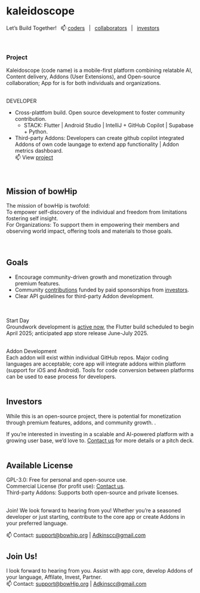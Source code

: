 # kaleidoscope 
Let’s Build Together!  📫 <a href="mailto:support@bowhip.org">coders</a>  |   <a href="mailto:support@bowhip.org">collaborators</a>  |  <a href="mailto:support@bowhip.org">investors</a> 
<!--Join our community <a href="mailto:support@bowhip.org">coders</a> |  <a href="mailto:support@bowhip.org">collaborators</a> |  <a href="mailto:support@bowhip.org">investors</a-->
<br>

### Project
Kaleidoscope (code name) is a mobile-first platform combining relatable AI, Content delivery, Addons (User Extensions), and Open-source collaboration; App for is for both individuals and organizations. 
<br><br>

DEVELOPER
 - Cross-plattfom build. Open source development to foster community contribution.
      - STACK: Flutter | Android Studio | IntelliJ + GitHub Copilot | Supabase + Python.
 - Third-party Addons: Developers can create github copilot integrated Addons of own code laungage to extend app functionality | Addon metrics dashboard.<br>
   📫 View <a href="mailto: support@bowhip.org">project</a> <br><br><br>
<!--- Supabase & Python backend. Real-time data syncing, analytics.-->

## Mission of bowHip<br>
The mission of bowHip is twofold:<br>
To empower self-discovery of the individual and freedom from limitations fostering self insight.<br>
For Organizations: To support them in empowering their members and observing world impact, offering tools and materials to those goals.
<br><br><br>

## Goals<br>
 - Encourage community-driven growth and monetization through premium features.<br>
 - Community <a href="mailto:support@bowhip.org">contributions</a> funded by paid sponsorships from <a href="mailto:support@bowhip.org">investors</a>.<br>
 - Clear API guidelines for third-party Addon development.<br>
<br><br>


Start Day<br>
Groundwork development is <a href="mailto:support@bowhip.org">active now</a>, the Flutter build scheduled to begin April 2025; anticipated app store release June-July 2025.
<br><br>


Addon Development<br>
Each addon will exist within individual GitHub repos. Major coding languages are acceptable; core app will integrate addons within platform (support for iOS and Android). Tools for code conversion between platforms can be used to ease process for developers.
<br><br>


## Investors<br>
While this is an open-source project, there is potential for monetization through premium features, addons, and community growth.  .

If you’re interested in investing in a scalable and AI-powered platform with a growing user base, we’d love to. <a href="mailto: support@bowhip.org">Contact us</a> for more details or a pitch deck.
<br><br>


## Available License<br>
GPL-3.0: Free for personal and open-source use.<br>
Commercial License (for profit use): <a href="mailto:support@bowhip.org">Contact us</a>.<br>
Third-party Addons: Supports both open-source and private licenses.<br><br>

Join!
We look forward to hearing from you! Whether you’re a seasoned developer or just starting, contribute to the core app or create Addons in your preferred language.

📫 Contact: support@bowhip.org | Adkinscc@gmail.com


## Join Us!<br>
I look forward to hearing from you. Assist with app core, develop Addons of your language, Affilate, Invest, Partner.<br>
📫 Contact: support@bowHip.org | Adkinscc@gmail.com<br>


